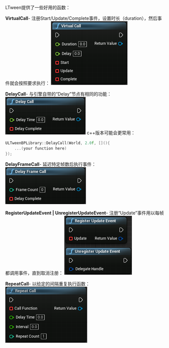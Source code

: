 LTween提供了一些好用的函数：

**VirtualCall**- 注册Start/Update/Complete事件，设置时长（duration），然后事件就会按照要求执行：
![](./../../Functions/step1.png)

**DelayCall**- 与引擎自带的“Delay”节点有相同的功能：
![](./../../Functions/step2.png)
c++版本可能会更常用：
```c++
ULTweenBPLibrary::DelayCall(World, 2.0f, [](){
    ...(your function here)
});
```

**DelayFrameCall**- 延迟特定帧数后执行事件：
![](./../../Functions/step3.png)

**RegisterUpdateEvent | UnregisterUpdateEvent**- 注册“Update”事件用以每帧都调用事件，直到取消注册：
![](./../../Functions/step4.png)

**RepeatCall**- 以给定的间隔重复执行函数：
![](./../../Functions/step5.png)
